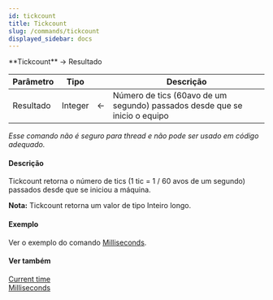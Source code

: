 ```yaml
---
id: tickcount
title: Tickcount
slug: /commands/tickcount
displayed_sidebar: docs
---
```


<!--REF #_command_.Tickcount.Syntax-->**Tickcount**  -> Resultado<!-- END REF-->
<!--REF #_command_.Tickcount.Params-->
| Parâmetro | Tipo |  | Descrição |
| --- | --- | --- | --- |
| Resultado | Integer | &#8592; | Número de tics (60avo de um segundo) passados desde que se inicio o equipo |

<!-- END REF-->

*Esse comando não é seguro para thread e não pode ser usado em código adequado.*


#### Descrição 

<!--REF #_command_.Tickcount.Summary-->Tickcount retorna o número de tics (1 tic = 1 / 60 avos de um segundo) passados desde que se iniciou a máquina.<!-- END REF-->

**Nota:** Tickcount retorna um valor de tipo Inteiro longo.

#### Exemplo 

Ver o exemplo do comando [Milliseconds](milliseconds.md "Milliseconds").

#### Ver também 

[Current time](current-time.md)  
[Milliseconds](milliseconds.md)  